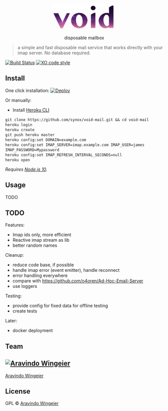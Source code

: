 <div align="center">
	<br>
	<div>
		<img src="docs/void-text.gif" width="200"/>
	</div>
	<p align="center">	disposable mailbox	</p>
</div>


> a simple and fast disposable mail service that works directly with your imap server. No database required. 

[![Build Status](https://travis-ci.org/synox/void-mail.svg?branch=master)](https://travis-ci.org/synox/void-mail)
[![XO code style](https://img.shields.io/badge/code_style-XO-5ed9c7.svg)](https://github.com/xojs/xo)


## Install
One click installation: 
[![Deploy](https://www.herokucdn.com/deploy/button.svg)](https://heroku.com/deploy)


Or manually: 
- Install [Heroku CLI](https://devcenter.heroku.com/articles/getting-started-with-nodejs?singlepage=true#set-up)

```
git clone https://github.com/synox/void-mail.git && cd void-mail
heroku login
heroku create
git push heroku master
heroku config:set DOMAIN=example.com
heroku config:set IMAP_SERVER=imap.example.com IMAP_USER=james IMAP_PASSWORD=Mypassword
heroku config:set IMAP_REFRESH_INTERVAL_SECONDS=null
heroku open
```

*Requires [Node.js 10](https://nodejs.org).*


## Usage

TODO


## TODO
Features:
- Imap ids only, more efficient
- Reactive imap stream as lib
-  better random names

Cleanup:
-   reduce code base, if possible
-   handle imap error (event emitter), handle reconnect
-   error handling everywhere
-   compare with https://github.com/o4oren/Ad-Hoc-Email-Server
-   use loggers

Testing:
-   provide config for fixed data for offline testing
-   create tests

Later:
- docker deployment




## Team

[![Aravindo Wingeier](https://github.com/synox.png?size=130)](https://github.com/synox) 
---
[Aravindo Wingeier](https://github.com/synox) 


## License

GPL © [Aravindo Wingeier](https://github.com/synox)
